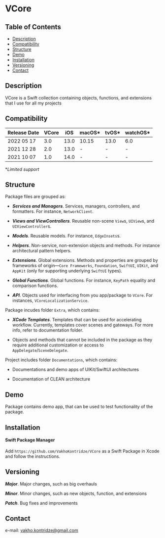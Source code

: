 # VCore

## Table of Contents

- [Description](#description)
- [Compatibility](#compatibility)
- [Structure](#structure)
- [Demo](#demo)
- [Installation](#installation)
- [Versioning](#versioning)
- [Contact](#contact)

## Description

VCore is a Swift collection containing objects, functions, and extensions that I use for all my projects

## Compatibility

| Release Date | VCore | iOS  | macOS\* | tvOS\* | watchOS\* |
| ---          | ---   | ---  | ---     | ---    | ---       |
| 2022 05 17   | 3.0   | 13.0 | 10.15   | 13.0   | 6.0       |
| 2021 12 28   | 2.0   | 13.0 | -       | -      | -         |
| 2021 10 07   | 1.0   | 14.0 | -       | -      | -         |

**Limited support*

## Structure

Package files are grouped as:

- ***Services and Managers***. Services, managers, controllers, and formatters. For instance, `NetworkClient`.

- ***Views and ViewControllers***. Reusable non-scene `View`s, `UIView`s, and `UIViewController`s.

- ***Models***. Reusable models. For instance, `EdgeInsets`s.

- ***Helpers***. Non-service, non-extension objects and methods. For instance architectural pattern helpers.

- ***Extensions***. Global extensions. Methods and properties are grouped by frameworks of origin—`Core Frameworks`, `Foundation`, `SwiftUI`, `UIKit`, and `AppKit` (only for supporting underlying `SwiftUI` types).

- ***Global Functions***. Global functions. For instance, `KeyPath` equality and comparison functions.

- ***API***. Objects used for interfacing from you app/package to `VCore`. For instances, `VCoreLocalizationService`.

Package incudes folder `Extra`, which contains:

- ***XCode Templates***. Templates that can be used for accelerating workflow. Currently, templates cover scenes and gateways. For more info, refer to documentation folder.

- Objects and methods that cannot be included in the package as they require additional customization or access to `AppDelegate`/`SceneDelegate`.

Project includes folder `Documentations`, which contains:

- Documentations and demo apps of UIKit/SwiftUI architectures

- Documentation of CLEAN architecture

## Demo

Package contains demo app, that can be used to test functionality of the package.

## Installation

#### Swift Package Manager

Add `https://github.com/VakhoKontridze/VCore` as a Swift Package in Xcode and follow the instructions.

## Versioning

***Major***. Major changes, such as big overhauls

***Minor***. Minor changes, such as new objects, function, and extensions

***Patch***. Bug fixes and improvements

## Contact

e-mail: vakho.kontridze@gmail.com
